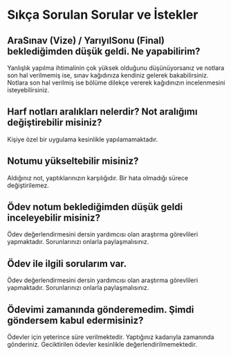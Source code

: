 # Sıkça Sorulan Sorular ve İstekler

## AraSınav \(Vize\) / YarıyılSonu \(Final\) beklediğimden düşük geldi. Ne yapabilirim?

Yanlışlık yapılma ihtimalinin çok yüksek olduğunu düşünüyorsanız ve notlara son hal verilmemiş ise, sınav kağıdınıza kendiniz gelerek bakabilirsiniz. Notlara son hal verilmiş ise bölüme dilekçe vererek kağıdınızın incelenmesini isteyebilirsiniz.

## Harf notları aralıkları nelerdir? Not aralığımı değiştirebilir misiniz?

Kişiye özel bir uygulama kesinlikle yapılamamaktadır.

## Notumu yükseltebilir misiniz?

Aldığınız not, yaptıklarınızın karşılığıdır. Bir hata olmadığı sürece değiştirilemez.

## Ödev notum beklediğimden düşük geldi inceleyebilir misiniz?

Ödev değerlendirmesini dersin yardımcısı olan araştırma görevlileri yapmaktadır. Sorunlarınızı onlarla paylaşmalısınız.

## Ödev ile ilgili sorularım var.

Ödev değerlendirmesini dersin yardımcısı olan araştırma görevlileri yapmaktadır. Sorunlarınızı onlarla paylaşmalısınız.

## Ödevimi zamanında gönderemedim. Şimdi göndersem kabul edermisiniz?

Ödevler için yeterince süre verilmektedir. Yaptığınız kadarıyla zamanında gönderiniz. Geciktirilen ödevler kesinlikle değerlendirilmemektedir.

